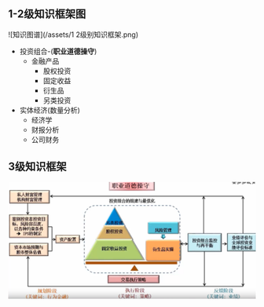 ## 1-2级知识框架图
![知识图谱](/assets/1 2级别知识框架.png)

- 投资组合-(**职业道德操守**)
  - 金融产品
    - 股权投资
    - 固定收益
    - 衍生品
    - 另类投资
- 实体经济(数量分析)
  - 经济学
  - 财报分析
  - 公司财务
  
## 3级知识框架
![三级知识框架](/assets/3级知识框架.png)